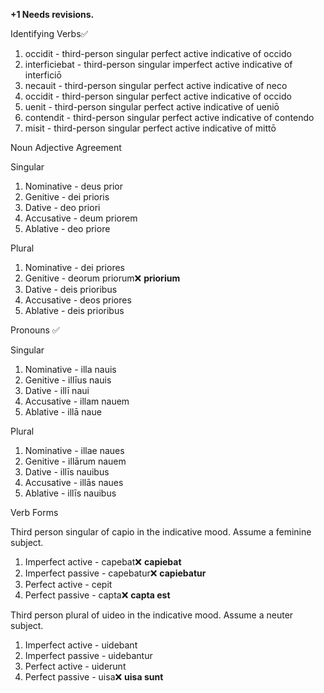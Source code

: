 **+1 Needs revisions.**

Identifying Verbs✅
1. occidit - third-person singular perfect active indicative of occido
2. interficiebat - third-person singular imperfect active indicative of interficiō
3. necauit - third-person singular perfect active indicative of neco
4. occidit - third-person singular perfect active indicative of occido
5. uenit - third-person singular perfect active indicative of ueniō
6. contendit - third-person singular perfect active indicative of contendo
7. misit - third-person singular perfect active indicative of mittō

Noun Adjective Agreement

Singular
1. Nominative - deus prior
2. Genitive - dei prioris
3. Dative - deo priori
4. Accusative - deum priorem
5. Ablative - deo priore

Plural
1. Nominative - dei priores
2. Genitive - deorum priorum❌ **priorium**
3. Dative - deis prioribus
4. Accusative - deos priores
5. Ablative - deis prioribus

Pronouns ✅

Singular
1. Nominative - illa nauis
2. Genitive - illīus nauis
3. Dative - illī naui 
4. Accusative - illam nauem
5. Ablative - illā naue

Plural
1. Nominative - illae naues
2. Genitive - illārum nauem
3. Dative - illīs nauibus
4. Accusative - illās naues
5. Ablative - illīs nauibus

Verb Forms

Third person singular of capio in the indicative mood. Assume a feminine subject.
1. Imperfect active - capebat❌ **capiebat**
2. Imperfect passive - capebatur❌ **capiebatur**
3. Perfect active - cepit
4. Perfect passive - capta❌ **capta est**

Third person plural of uideo in the indicative mood. Assume a neuter subject.
1. Imperfect active - uidebant
2. Imperfect passive - uidebantur
3. Perfect active - uiderunt
4. Perfect passive - uisa❌ **uisa sunt**
